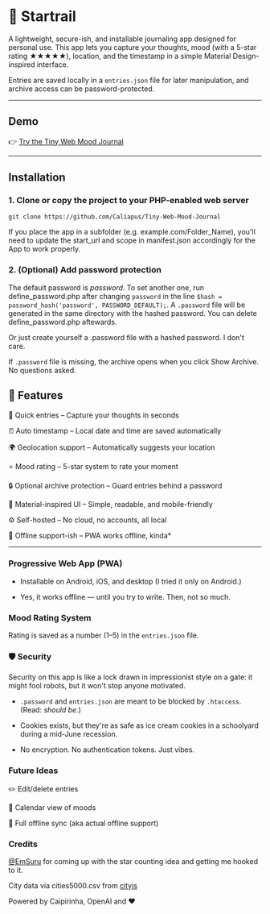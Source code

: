 # 🔭 Startrail

A lightweight, secure-ish, and installable journaling app designed for personal use. This app lets you capture your thoughts, mood (with a 5-star rating ★★★★★), location, and the timestamp in a simple Material Design-inspired interface.

Entries are saved locally in a `entries.json` file for later manipulation, and archive access can be password-protected.

---

## Demo

👉 [Try the Tiny Web Mood Journal](https://tiny-web-mood-journal.caliap.ro)

---

## Installation

### 1. Clone or copy the project to your PHP-enabled web server

    git clone https://github.com/Caliapus/Tiny-Web-Mood-Journal
 
If you place the app in a subfolder (e.g. example.com/Folder_Name), you'll need to update the start_url and scope in manifest.json accordingly for the App to work properly.

### 2. (Optional) Add password protection

The default password is _password_. To set another one, run define_password.php after changing ```password``` in the line 
```$hash = password_hash('password', PASSWORD_DEFAULT);```. A ```.password``` file will be generated in the same directory with the hashed password. You can delete define_password.php aftewards. 

Or just create yourself a .password file with a hashed password. I don't care. 

If ```.password``` file is missing, the archive opens when you click Show Archive. No questions asked.


## 🚀 Features

📝 Quick entries – Capture your thoughts in seconds

⏰ Auto timestamp – Local date and time are saved automatically

🌍 Geolocation support – Automatically suggests your location

⭐ Mood rating – 5-star system to rate your moment

🔒 Optional archive protection – Guard entries behind a password

🧠 Material-inspired UI – Simple, readable, and mobile-friendly

⚙️ Self-hosted – No cloud, no accounts, all local

💾 Offline support-ish – PWA works offline, kinda*

---

  
###  Progressive Web App (PWA)

* Installable on Android, iOS, and desktop (I tried it only on Android.)

* Yes, it works offline — until you try to write. Then, not so much.


###  Mood Rating System

Rating is saved as a number (1–5) in the ```entries.json``` file. 


### 🛡 Security

Security on this app is like a lock drawn in impressionist style on a gate: it might fool robots, but it won't stop anyone motivated.

* `.password` and `entries.json` are meant to be blocked by `.htaccess`. (Read: _should be_.)

* Cookies exists, but they're as safe as ice cream cookies in a schoolyard during a mid-June recession.

* No encryption. No authentication tokens. Just vibes.


###  Future Ideas

✏️ Edit/delete entries

📆 Calendar view of moods

🔄 Full offline sync (aka actual offline support)


###  Credits

[@EmSuru](!https://github.com/emsuru) for coming up with the star counting idea and getting me hooked to it. 

City data via cities5000.csv from [cityjs](!https://github.com/MxAshUp/cityjs)

Powered by Caipirinha, OpenAI and ❤️ 






